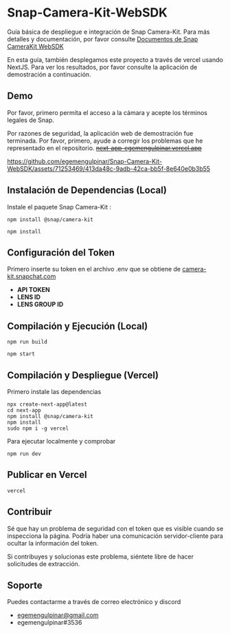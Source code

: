 # Snap-Camera-Kit-WebSDK
Guía básica de despliegue e integración de Snap Camera-Kit. Para más detalles y documentación, por favor consulte [Documentos de Snap CameraKit WebSDK](https://docs.snap.com/camera-kit/quick-start/integrate-sdk/integrate-sdk-web/web-configuration)

En esta guía, también desplegamos este proyecto a través de vercel usando NextJS. Para ver los resultados, por favor consulte la aplicación de demostración a continuación.

## Demo
Por favor, primero permita el acceso a la cámara y acepte los términos legales de Snap.

 Por razones de seguridad, la aplicación web de demostración fue terminada. Por favor, primero, ayude a corregir los problemas que he representado en el repositorio.
~~[next-app-egemengulpinar.vercel.app](https://next-app-egemengulpinar.vercel.app/)~~

https://github.com/egemengulpinar/Snap-Camera-Kit-WebSDK/assets/71253469/413da48c-9adb-42ca-bb5f-8e640e0b3b55

## Instalación de Dependencias (Local)
Instale el paquete Snap Camera-Kit :

```
npm install @snap/camera-kit 
``` 

``` 
npm install 
```


## Configuración del Token
Primero inserte su token en el archivo .env que se obtiene de [camera-kit.snapchat.com](camera-kit.snapchat.com/)

- **API TOKEN**
- **LENS ID** 
- **LENS GROUP ID** 
## Compilación y Ejecución (Local)

``` 
npm run build 

npm start 
 ```

## Compilación y Despliegue (Vercel)
Primero instale las dependencias

```
npx create-next-app@latest
cd next-app
npm install @snap/camera-kit
npm install
sudo npm i -g vercel
```
Para ejecutar localmente y comprobar

```
npm run dev
```
## Publicar en Vercel

```
vercel
```

## Contribuir
Sé que hay un problema de seguridad con el token que es visible cuando se inspecciona la página. Podría haber una comunicación servidor-cliente para ocultar la información del token.

Si contribuyes y solucionas este problema, siéntete libre de hacer solicitudes de extracción.

## Soporte
Puedes contactarme a través de correo electrónico y discord

- egemengulpinar@gmail.com
- egemengulpinar#3536